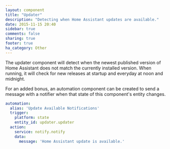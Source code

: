 ```yaml
---
layout: component
title: "Updater"
description: "Detecting when Home Assistant updates are available."
date: 2015-11-15 20:40
sidebar: true
comments: false
sharing: true
footer: true
ha_category: Other
---
```


The updater component will detect when the newest published version of Home
Assistant does not match the currently installed version. When running,
it will check for new releases at startup and everyday at noon and midnight.

For an added bonus, an automation component can be created to send a message
with a notifier when that state of this component's entity changes.

``` yaml
automation:
  alias: 'Update Available Notifications'
  trigger:
    platform: state
    entity_id: updater.updater
  action:
    service: notify.notify
    data:
      message: 'Home Assistant update is available.'
```
